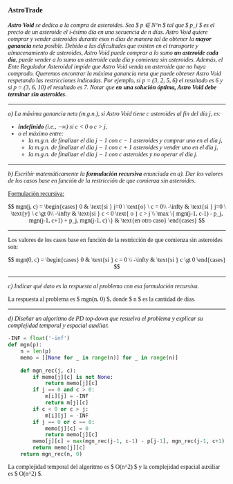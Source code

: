 <font face="LaTeX">

### AstroTrade
***Astro Void** se dedica a la compra de asteroides. Sea $ p ∈ N^n $ tal que $ p_i $ es el precio de un asteroide
el i-ésimo día en una secuencia de n días. Astro Void quiere comprar y vender asteroides durante esos n días de manera tal de obtener la **mayor ganancia** neta posible. Debido a las dificultades que existen en el transporte y almacenamiento de asteroides, Astro Void puede comprar a lo sumo **un asteroide cada día**, puede vender a lo sumo un asteroide cada día y comienza sin asteroides. Además, el Ente Regulador Asteroidal impide que Astro Void venda un asteroide que no haya comprado. Queremos encontrar la máxima ganancia neta que puede obtener Astro Void respetando las restricciones indicadas. Por ejemplo, si p = (3, 2, 5, 6) el resultado es 6 y si p = (3, 6, 10) el resultado es 7. Notar que **en una solución óptima, Astro Void debe terminar sin
asteroides**.*

---

*a) La máxima ganancia neta (m.g.n.), si Astro Void tiene c asteroides al fin del día j, es:*
* ***indefinido** (i.e., −∞) si c < 0 o c > j,* 
* *o el máximo entre:*
    * *la m.g.n. de finalizar el día j − 1 con c − 1 asteroides y comprar uno en el día j,*
    * *la m.g.n. de finalizar el día j − 1 con c + 1 asteroides y vender uno en el día j,*
    * *la m.g.n. de finalizar el día j − 1 con c asteroides y no operar el día j.*

---

*b) Escribir matemáticamente la **formulación recursiva** enunciada en a). Dar los valores de los casos base en función de la restricción de que comienza sin asteroides.*


<u>Formulación recursiva:</u>

$$ mgn(j, c) = \begin{cases} 0 & \text{si } j=0 \ \text{o} \ c = 0\\ -\infty & \text{si } j=0 \ \text{y} \ c \gt 0\\ 
      -\infty & \text{si } c < 0 \text{ o } c > j \\ 
      \max \{ mgn(j-1, c-1) - p_j, mgn(j-1, c+1) + p_j, mgn(j-1, c) \} & \text{en otro caso}
   \end{cases} $$

---

Los valores de los casos base en función de la restricción de que comienza sin asteroides son:

$$ mgn(0, c) = \begin{cases} 0 & \text{si } c = 0 \\ -\infty & \text{si } c \gt 0 \end{cases} $$

---

*c) Indicar qué dato es la respuesta al problema con esa formulación recursiva.*

La respuesta al problema es $ mgn(n, 0) $, donde $ n $ es la cantidad de días.

---

*d) Diseñar un algoritmo de PD top-down que resuelva el problema y explicar su complejidad temporal y espacial auxiliar.*

```python
-INF = float('-inf')
def mgn(p):
    n = len(p)
    memo = [[None for _ in range(n)] for _ in range(n)]
    
    def mgn_rec(j, c):
        if memo[j][c] is not None:
            return memo[j][c]
        if j == 0 and c > 0:
            m[i][j] = -INF
            return m[j][c] 
        if c < 0 or c > j:
            m[i][j] = -INF
        if j == 0 or c == 0:
            memo[j][c] = 0
            return memo[j][c]
        memo[j][c] = max(mgn_rec(j-1, c-1) - p[j-1], mgn_rec(j-1, c+1) + p[j-1], mgn_rec(j-1, c))
        return memo[j][c]
    return mgn_rec(n, 0)
```

La complejidad temporal del algoritmo es $ O(n^2) $ y la complejidad espacial auxiliar es $ O(n^2) $.

</font>